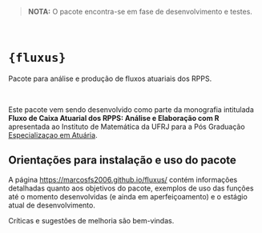 >**NOTA:** O pacote encontra-se em fase de desenvolvimento e testes. 

<br>

# `{fluxus}`

Pacote para análise e produção de fluxos atuariais dos RPPS.

<br>

Este pacote vem sendo desenvolvido como parte da monografia
intitulada **Fluxo de Caixa Atuarial dos RPPS: Análise e Elaboração com R**
apresentada ao Instituto de Matemática da UFRJ para a Pós
Graduação [Especializaçao em Atuária](https://www.im.ufrj.br/index.php/pt/ensino/pos-graduacao/pos-graduacao-do-im/cursos-lato-sensu/especializacao-atuaria). 


## Orientações para instalação e uso do pacote

A página <https://marcosfs2006.github.io/fluxus/>
contém informações detalhadas quanto aos objetivos
do pacote, exemplos de uso das funções até o momento
desenvolvidas (e ainda em aperfeiçoamento) e o
estágio atual de desenvolvimento.

Críticas e sugestões de melhoria são bem-vindas.



